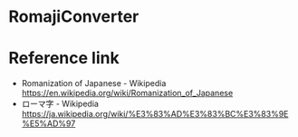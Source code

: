 # RomajiConverter
# Reference link
* Romanization of Japanese - Wikipedia  
https://en.wikipedia.org/wiki/Romanization_of_Japanese
* ローマ字 - Wikipedia  
https://ja.wikipedia.org/wiki/%E3%83%AD%E3%83%BC%E3%83%9E%E5%AD%97
